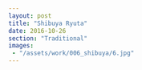 ```yaml
---
layout: post
title: "Shibuya Ryuta"
date: 2016-10-26
section: "Traditional"
images:
 - "/assets/work/006_shibuya/6.jpg"
---
```

